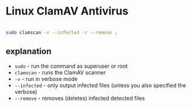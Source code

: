 # Linux ClamAV Antivirus

```bash

sudo clamscan -v --infected -r --remove .

```

## explanation

- `sudo`       - run the command as superuser or root
- `clamscan`   - runs the ClamAV scanner
- `-v`         - run in verbose mode
- `--infected` - only output infected files (unless you also specified the verbose)
- `--remove`   - removes (deletes) infected detected files
